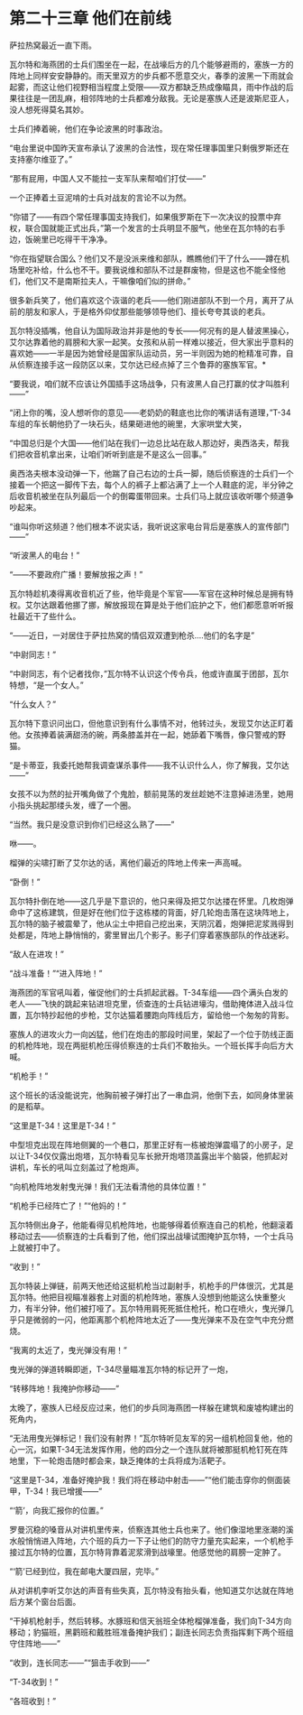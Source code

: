 # 第二十三章 他们在前线



萨拉热窝最近一直下雨。

瓦尔特和海燕团的士兵们围坐在一起，在战壕后方的几个能够避雨的，塞族一方的阵地上同样安安静静的。雨天里双方的步兵都不愿意交火，春季的波黑一下雨就会起雾，而这让他们视野相当程度上受限——双方都缺乏热成像瞄具，雨中作战的后果往往是一团乱麻，相邻阵地的士兵都难分敌我。无论是塞族人还是波斯尼亚人，没人想死得莫名其妙。

士兵们捧着碗，他们在争论波黑的时事政治。

“电台里说中国昨天宣布承认了波黑的合法性，现在常任理事国里只剩俄罗斯还在支持塞尔维亚了。”

“那有屁用，中国人又不能拉一支军队来帮咱们打仗——”

一个正捧着土豆泥啃的士兵对战友的言论不以为然。

“你错了——有四个常任理事国支持我们，如果俄罗斯在下一次决议的投票中弃权，联合国就能正式出兵，”第一个发言的士兵明显不服气，他坐在瓦尔特的右手边，饭碗里已吃得干干净净。

“你在指望联合国么？他们又不是没派来维和部队，瞧瞧他们干了什么——蹲在机场里吃补给，什么也不干。要我说维和部队不过是群废物，但是这也不能全怪他们，他们又不是南斯拉夫人，干嘛像咱们似的拼命。”

很多新兵笑了，他们喜欢这个诙谐的老兵——他们刚进部队不到一个月，离开了从前的朋友和家人，于是格外仰仗那些能够领导他们、擅长夸夸其谈的老兵。

瓦尔特没插嘴，他自认为国际政治并非是他的专长——何况有的是人替波黑操心，艾尔达靠着他的肩膀和大家一起笑。女孩和从前一样难以接近，但大家出乎意料的喜欢她——一半是因为她曾经是国家队运动员，另一半则因为她的枪精准可靠，自从侦察连接手这一段防区以来，艾尔达已经点掉了三个鲁莽的塞族军官。*

“要我说，咱们就不应该让外国插手这场战争，只有波黑人自己打赢的仗才叫胜利——”

“闭上你的嘴，没人想听你的意见——老奶奶的鞋底也比你的嘴讲话有道理，”T-34车组的车长朝他扔了一块石头，结果砸进他的碗里，大家哄堂大笑，

“中国总归是个大国——他们站在我们一边总比站在敌人那边好，奥西洛夫，帮我们把收音机拿出来，让咱们听听到底是不是这么一回事。”

奥西洛夫根本没动弹一下，他踹了自己右边的士兵一脚，随后侦察连的士兵们一个接着一个把这一脚传下去，每个人的裤子上都沾满了上一个人鞋底的泥，半分钟之后收音机被坐在队列最后一个的倒霉蛋带回来。士兵们马上就应该收听哪个频道争吵起来。

“谁叫你听这频道？他们根本不说实话，我听说这家电台背后是塞族人的宣传部门——”

“听波黑人的电台！”

“——不要政府广播！要解放报之声！”

瓦尔特趁机凑得离收音机近了些，他毕竟是个军官——军官在这种时候总是拥有特权。艾尔达跟着他挪了挪，解放报现在算是处于他们庇护之下，他们都愿意听听报社最近干了些什么。

“——近日，一对居住于萨拉热窝的情侣双双遭到枪杀....他们的名字是”

“中尉同志！”

“中尉同志，有个记者找你，”瓦尔特不认识这个传令兵，他或许直属于团部，瓦尔特想，“是一个女人。”

“什么女人？”

瓦尔特下意识问出口，但他意识到有什么事情不对，他转过头，发现艾尔达正盯着他。女孩捧着装满甜汤的碗，两条膝盖并在一起，她舔着下嘴唇，像只警戒的野猫。

“是卡蒂亚，我委托她帮我调查谋杀事件——我不认识什么人，你了解我，艾尔达——”

女孩不以为然的扯开嘴角做了个鬼脸，额前晃荡的发丝趁她不注意掉进汤里，她用小指头挑起那缕头发，缠了一个圈。

“当然。我只是没意识到你们已经这么熟了——”

咻——。

榴弹的尖啸打断了艾尔达的话，离他们最近的阵地上传来一声高喊。

“卧倒！”

瓦尔特扑倒在地——这几乎是下意识的，他只来得及把艾尔达搂在怀里。几枚炮弹命中了这栋建筑，但是好在他们位于这栋楼的背面，好几轮炮击落在这块阵地上，瓦尔特的脑子被震晕了，他从尘土中把自己挖出来，天阴沉着，炮弹把泥浆溅得到处都是，阵地上静悄悄的，雾里冒出几个影子。影子们穿着塞族部队的作战迷彩。

“敌人在进攻！”

“战斗准备！”“进入阵地！”

海燕团的军官吼叫着，催促他们的士兵抓起武器。T-34车组——四个满头白发的老人——飞快的跳起来钻进坦克里，侦查连的士兵钻进壕沟，借助掩体进入战斗位置，瓦尔特抄起他的步枪，艾尔达猫着腰跑向阵线后方，留给他一个匆匆的背影。

塞族人的进攻火力一向凶猛，他们在炮击的那段时间里，架起了一个位于防线正面的机枪阵地，现在两挺机枪压得侦察连的士兵们不敢抬头。一个班长挥手向后方大喊。

“机枪手！”

这个班长的话没能说完，他胸前被子弹打出了一串血洞，他倒下去，如同身体里装的是稻草。

“这里是T-34！这里是T-34！”

中型坦克出现在阵地侧翼的一个巷口，那里正好有一栋被炮弹震塌了的小房子，足以让T-34仅仅露出炮塔，瓦尔特看见车长掀开炮塔顶盖露出半个脑袋，他抓起对讲机，车长的吼叫立刻盖过了枪炮声。

“向机枪阵地发射曳光弹！我们无法看清他的具体位置！”

“机枪手已经阵亡了！”“他妈的！”

瓦尔特侧出身子，他能看得见机枪阵地，也能够得着侦察连自己的机枪，他翻滚着移动过去——侦察连的士兵看到了他，他们探出战壕试图掩护瓦尔特，一个士兵马上就被打中了。

“收到！”

瓦尔特装上弹链，前两天他还给这挺机枪当过副射手，机枪手的尸体很沉，尤其是瓦尔特。他把目视瞄准器套上对面的机枪阵地，塞族人没想到他能这么快重整火力，有半分钟，他们被打哑了。瓦尔特用肩死死抵住枪托，枪口在喷火，曳光弹几乎只是微弱的一闪，他距离那个机枪阵地太近了——曳光弹来不及在空气中充分燃烧。

“我离的太近了，曳光弹没有用！”

曳光弹的弹道转瞬即逝，T-34尽量瞄准瓦尔特的标记开了一炮，

“转移阵地！我掩护你移动——”

太晚了，塞族人已经反应过来，他们的步兵同海燕团一样躲在建筑和废墟构建出的死角内，

“无法用曳光弹标记！我们没有射界！”瓦尔特听见友军的另一组机枪回复他，他的心一沉，如果T-34无法发挥作用，他的四分之一个连队就将被那挺机枪钉死在阵地里，下一轮炮击随时都会来，缺乏掩体的士兵将成为活靶子。

“这里是T-34，准备好掩护我！我们将在移动中射击——”“他们能击穿你的侧面装甲，T-34！我已增援——”

“‘箭’，向我汇报你的位置。”

罗曼沉稳的嗓音从对讲机里传来，侦察连其他士兵也来了。他们像湿地里涨潮的溪水般悄悄进入阵地，六个班的兵力一下子让他们的防守力量充实起来，一个机枪手接过瓦尔特的位置，瓦尔特背靠着泥浆滑到战壕里。他感觉他的肩膀一定肿了。

“‘箭’已经到位，我在邮电大厦四层，完毕。”

从对讲机李听艾尔达的声音有些失真，瓦尔特没有抬头看，他知道艾尔达就在阵地后方某个窗台后面。

“干掉机枪射手，然后转移。水豚班和信天翁班全体枪榴弹准备，我们向T-34方向移动；豹猫班，黑鹳班和戴胜班准备掩护我们；副连长同志负责指挥剩下两个班组守住阵地——”

“收到，连长同志——”“狙击手收到——”

“T-34收到！”

“各班收到！”



